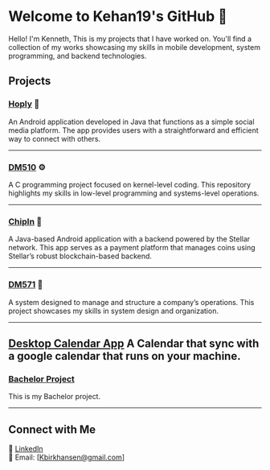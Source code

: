 
# Welcome to Kehan19's GitHub 👋

Hello! I'm Kenneth, This is my projects that I have worked on. You'll find a collection of my works showcasing my skills in mobile development, system programming, and backend technologies.  

## Projects

### [Hoply](https://github.com/Kehan19/Hoply) 📱
An Android application developed in Java that functions as a simple social media platform. The app provides users with a straightforward and efficient way to connect with others.

---

### [DM510](https://github.com/Kehan19/DM510) ⚙️
A C programming project focused on kernel-level coding. This repository highlights my skills in low-level programming and systems-level operations.

---

### [ChipIn](https://github.com/Kehan19/ChipIn) 💸
A Java-based Android application with a backend powered by the Stellar network. This app serves as a payment platform that manages coins using Stellar’s robust blockchain-based backend.

---

### [DM571](https://github.com/Kehan19/DM571) 🏢
A system designed to manage and structure a company’s operations. This project showcases my skills in system design and organization.

---
[Desktop Calendar App]()
A Calendar that sync with a google calendar that runs on your machine.
---
### [Bachelor Project](https://github.com/Kehan19/Bachelor-Project)
This is my Bachelor project.

---

## Connect with Me
📌 [LinkedIn](https://www.linkedin.com/in/kenneth-birk-hansen-99906129b)  
📧 Email: [Kbirkhansen@gmail.com]  

